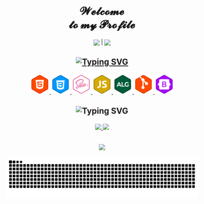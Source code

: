 <!--Title Main-->
<div align="center">
<h1 align="center">𝓦𝓮𝓵𝓬𝓸𝓶𝓮 <br>𝓽𝓸 𝓶𝔂 𝓟𝓻𝓸𝓯𝓲𝓵𝓮 </h1>
</div>

<div align="center">
<img align="center" height="190px" src="https://github-readme-stats.vercel.app/api?username=Victor-Ozores&show_icons=true&include_all_commits=true&theme=buefy&hide_border=true&bg_color=FFFFFF00&text_color=E0AA3E" /> | 
<img align="center" height="190px" src="https://github-readme-stats.vercel.app/api/top-langs/?username=Victor-Ozores&layout=compact&theme=buefy&hide_border=true&bg_color=FFFFFF00&text_color=E0AA3E" />
 </div>

<!--SEGUNDO TITULO-->
<h2 align="center">

[![Typing SVG](https://readme-typing-svg.herokuapp.com?font=Tapestry&size=50&duration=3000&color=E0AA3E&background=FF000000&center=true&vCenter=true&width=300&height=50&lines=+Interests)](https://git.io/typing-svg)

</h2>

<!--Interests-->
<div align = "center">
<!--BOX HTML5-->
<a href="https://www.devmedia.com.br/certificado/tecnologia/html/victor-amorim">
<img height="50em" src="assets/html.svg">
</a>

<!--BOX CSS3-->
<a href="https://www.devmedia.com.br/certificado/tecnologia/css/victor-amorim">
<img height="50em" src="assets/css.svg">
</a>

<!--BOX SASS-->
<a href="https://udemy-certificate.s3.amazonaws.com/image/UC-0dbda4b2-8e99-4214-be70-2df0a0eda7e5.jpg">
<img height="50em" src="assets/sass.svg">
</a>

<!--BOX JAVASCRIPT-->
<a href="https://www.devmedia.com.br/certificado/tecnologia/javascript/victor-amorim">
<img height="50em" src="assets/js.svg">
</a>

<!--BOX ALGORITIMO-->
<a href="https://www.devmedia.com.br/certificado/tecnologia/algoritmo/victor-amorim">
<img height="50em" src="assets/alg.svg">
</a>
 
<!--BOX GIT-->
<a href="https://www.devmedia.com.br/certificado/tecnologia/git/victor-amorim">
<img height="50em" src="assets/git.svg">
</a>

<!--BOX BOOTSTRAP-->
<a href="#">
<img height="50em" src="assets/bootstrap.svg">
</a>
</div><!--End Interests-->


<!--contact Me-->
<h2 align="center">

![Typing SVG](https://readme-typing-svg.herokuapp.com?font=Tapestry&size=50&duration=3000&color=E0AA3E&background=FF000000&center=true&vCenter=true&width=300&height=40&lines=+Contact+me)

</h2>

<!--WHATSAPP-->
<div align="center">
<a href="https://clicano.link/whatsapp002">
<img height="30em" src="https://img.shields.io/badge/WhatsApp-25D366?style=for-the-badge&logo=whatsapp&logoColor=white">
</a>

<!--GMAIL-->
<a href = "mailto:victor_ozores@hotmail.com">
<img height="30em" src="https://img.shields.io/badge/-Gmail-%23333?style=for-the-badge&logo=gmail&logoColor=white">
</a>
</div>
<br>
<br>

<div align="center">
<img src="https://i.imgur.com/x1KbuCq.gif" width="500">

![Snake animation](https://github.com/Victor-Ozores/Victor-Ozores/blob/output/github-contribution-grid-snake.svg)

</div>
